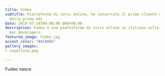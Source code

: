 ```yaml
---
title: Fudeo
subtitle: Piattaforma di corsi online, ha convertito il primo cliente dopo sette giorni
  dalla prima ads.
date: 2019-07-24T00:00:00.000+00:00
description: Fudeo è una piattaforma di corsi online in italiano sulle ultime tecnologie
  per developers.
featured_image: Fudeo.jpg
accent_color: "#4C60E6"
gallery_images:
- copertina.png

---
```

Fudeo nasce